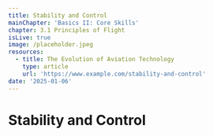 ```yaml
---
title: Stability and Control
mainChapter: 'Basics II: Core Skills'
chapter: 3.1 Principles of Flight
isLive: true
image: /placeholder.jpeg
resources:
  - title: The Evolution of Aviation Technology
    type: article
    url: 'https://www.example.com/stability-and-control'
date: '2025-01-06'
---
```


# Stability and Control
